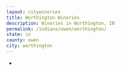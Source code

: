```yaml
---
layout: citywineries
title: Worthington Wineries
description: Wineries in Worthington, IN
permalink: /indiana/owen/worthington/
state: in
county: owen
city: worthington
---
```

-
